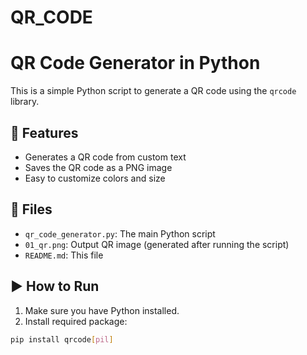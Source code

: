 # QR_CODE

# QR Code Generator in Python

This is a simple Python script to generate a QR code using the `qrcode` library.

## 📌 Features

- Generates a QR code from custom text
- Saves the QR code as a PNG image
- Easy to customize colors and size

## 📁 Files

- `qr_code_generator.py`: The main Python script
- `01_qr.png`: Output QR image (generated after running the script)
- `README.md`: This file

## ▶️ How to Run

1. Make sure you have Python installed.
2. Install required package:

```bash
pip install qrcode[pil]
